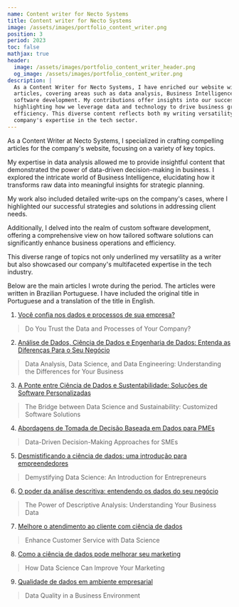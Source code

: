 ```yaml
---
name: Content writer for Necto Systems
title: Content writer for Necto Systems
image: /assets/images/portfolio_content_writer.png
position: 3
period: 2023
toc: false
mathjax: true
header:
  image: /assets/images/portfolio_content_writer_header.png
  og_image: /assets/images/portfolio_content_writer.png
description: |
  As a Content Writer for Necto Systems, I have enriched our website with engaging
  articles, covering areas such as data analysis, Business Intelligence, and custom
  software development. My contributions offer insights into our successful cases,
  highlighting how we leverage data and technology to drive business growth and
  efficiency. This diverse content reflects both my writing versatility and our
  company's expertise in the tech sector.
---
```


As a Content Writer at Necto Systems, I specialized in crafting compelling articles for
the company's website, focusing on a variety of key topics. 

My expertise in data analysis allowed me to provide insightful content that demonstrated
the power of data-driven decision-making in business. I explored the intricate world of
Business Intelligence, elucidating how it transforms raw data into meaningful insights
for strategic planning. 

My work also included detailed write-ups on the company's cases, where I highlighted our
successful strategies and solutions in addressing client needs.

Additionally, I delved into the realm of custom software development, offering a
comprehensive view on how tailored software solutions can significantly enhance business
operations and efficiency. 

This diverse range of topics not only underlined my versatility as a writer but also
showcased our company's multifaceted expertise in the tech industry.

Below are the main articles I wrote during the period. The articles were written in
Brazilian Portuguese. I have included the original title in Portuguese and a translation
of the title in English.

1. [Você confia nos dados e processos de sua empresa?](https://necto.com.br/2023/07/04/voce-confia-nos-dados-e-processos-de-sua-empresa/)
> Do You Trust the Data and Processes of Your Company?
2. [Análise de Dados, Ciência de Dados e Engenharia de Dados: Entenda as Diferenças Para
o Seu Negócio](https://necto.com.br/2023/08/25/analise-de-dados-ciencia-de-dados-e-engenharia-de-dados-entenda-as-diferencas-para-o-seu-negocio/)
> Data Analysis, Data Science, and Data Engineering: Understanding the
Differences for Your Business
3. [A Ponte entre Ciência de Dados e Sustentabilidade: Soluções de Software
Personalizadas](https://necto.com.br/2023/06/14/a-ponte-entre-ciencia-de-dados-e-sustentabilidade-solucoes-de-software-personalizadas/)
> The Bridge between Data Science and Sustainability: Customized Software
Solutions
4. [Abordagens de Tomada de Decisão Baseada em Dados para PMEs](https://necto.com.br/2023/08/22/abordagens-de-tomada-de-decisao-baseada-em-dados-para-pmes/)
> Data-Driven Decision-Making Approaches for SMEs
5. [Desmistificando a ciência de dados: uma introdução para empreendedores](https://necto.com.br/2023/10/19/desmistificando-a-ciencia-de-dados-uma-introducao-para-empreendedores/)
> Demystifying Data Science: An Introduction for Entrepreneurs
6. [O poder da análise descritiva: entendendo os dados do seu negócio](https://necto.com.br/2023/10/17/o-poder-da-analise-descritiva-entendendo-os-dados-do-seu-negocio/)
> The Power of Descriptive Analysis: Understanding Your Business Data
7. [Melhore o atendimento ao cliente com ciência de dados](https://necto.com.br/2023/10/12/melhore-o-atendimento-ao-cliente-com-ciencia-de-dados/)
> Enhance Customer Service with Data Science
8. [Como a ciência de dados pode melhorar seu marketing](https://necto.com.br/2023/10/10/como-a-ciencia-de-dados-pode-melhorar-seu-marketing/)
> How Data Science Can Improve Your Marketing
9. [Qualidade de dados em ambiente empresarial](https://necto.com.br/2023/10/05/qualidade-de-dados-em-ambiente-empresarial/)
> Data Quality in a Business Environment
